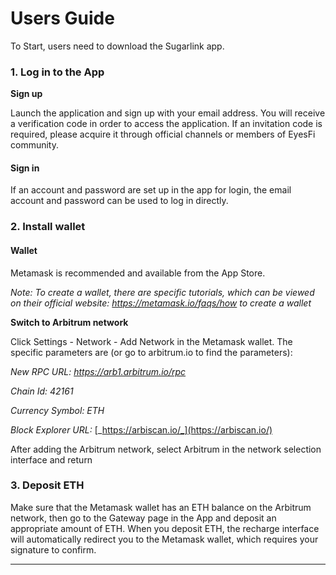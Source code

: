 # Users Guide

To Start, users need to download the Sugarlink app.

### **1. Log in to the App**

**Sign up**

Launch the application and sign up with your email address. You will receive a verification code in order to access the application. If an invitation code is required, please acquire it through official channels or members of EyesFi community.

#### **Sign in**

If an account and password are set up in the app for login, the email account and password can be used to log in directly.

### **2. Install wallet**

#### **Wallet**

Metamask is recommended and available from the App Store.&#x20;

_Note: To create a wallet, there are specific tutorials, which can be viewed on their official website: https://metamask.io/faqs/how to create a wallet_

**Switch to Arbitrum network**

Click Settings - Network - Add Network in the Metamask wallet. The specific parameters are (or go to arbitrum.io to find the parameters):

_New RPC URL: https://arb1.arbitrum.io/rpc_

_Chain Id: 42161_

_Currency Symbol: ETH_

_Block Explorer URL:_ [_https://arbiscan.io/_](https://arbiscan.io/)

After adding the Arbitrum network, select Arbitrum in the network selection interface and return

### 3. **Deposit ETH**

Make sure that the Metamask wallet has an ETH balance on the Arbitrum network, then go to the Gateway page in the App and deposit an appropriate amount of ETH. When you deposit ETH, the recharge interface will automatically redirect you to the Metamask wallet, which requires your signature to confirm.

****
